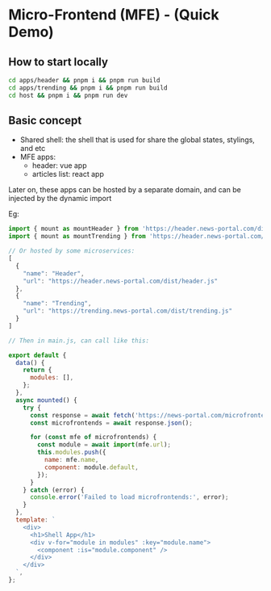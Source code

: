 # Micro-Frontend (MFE) - (Quick Demo)

## How to start locally

```bash
cd apps/header && pnpm i && pnpm run build
cd apps/trending && pnpm i && pnpm run build
cd host && pnpm i && pnpm run dev
```

## Basic concept

- Shared shell: the shell that is used for share the global states, stylings, and etc
- MFE apps:
  - header: vue app
  - articles list: react app

Later on, these apps can be hosted by a separate domain, and can be injected by the dynamic import

Eg:

```jsx
import { mount as mountHeader } from 'https://header.news-portal.com/dist/header.js';
import { mount as mountTrending } from 'https://header.news-portal.com/dist/trending.js';

// Or hosted by some microservices:
[
  {
    "name": "Header",
    "url": "https://header.news-portal.com/dist/header.js"
  },
  {
    "name": "Trending",
    "url": "https://trending.news-portal.com/dist/trending.js"
  }
]

// Then in main.js, can call like this:

export default {
  data() {
    return {
      modules: [],
    };
  },
  async mounted() {
    try {
      const response = await fetch('https://news-portal.com/microfrontends.json');
      const microfrontends = await response.json();

      for (const mfe of microfrontends) {
        const module = await import(mfe.url);
        this.modules.push({
          name: mfe.name,
          component: module.default,
        });
      }
    } catch (error) {
      console.error('Failed to load microfrontends:', error);
    }
  },
  template: `
    <div>
      <h1>Shell App</h1>
      <div v-for="module in modules" :key="module.name">
        <component :is="module.component" />
      </div>
    </div>
  `,
};
```